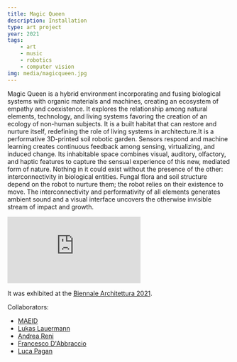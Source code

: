 ```yaml
---
title: Magic Queen
description: Installation
type: art project
year: 2021
tags:
    - art
    - music
    - robotics
    - computer vision
img: media/magicqueen.jpg
---
```

Magic Queen is a hybrid environment incorporating and fusing biological systems with organic materials and machines, creating an ecosystem of empathy and coexistence. It explores the relationship among natural elements, technology, and living systems favoring the creation of an ecology of non-human subjects. It is a built habitat that can restore and nurture itself, redefining the role of living systems in architecture.It is a performative 3D-printed soil robotic garden. Sensors respond and machine learning creates continuous feedback among sensing, virtualizing, and induced change. Its inhabitable space combines visual, auditory, olfactory, and haptic features to capture the sensual experience of this new, mediated form of nature. Nothing in it could exist without the presence of the other: interconnectivity in biological entities. Fungal flora and soil structure depend on the robot to nurture them; the robot relies on their existence to move. The interconnectivity and performativity of all elements generates ambient sound and a visual interface uncovers the otherwise invisible stream of impact and growth.

<div class="video-container">
    <iframe src="https://www.youtube.com/embed/xQReQhF4Gvc" class="video" title="YouTube video player" frameborder="0" allow="accelerometer; autoplay; clipboard-write; encrypted-media; gyroscope; picture-in-picture" allowfullscreen></iframe>
</div>

It was exhibited at the [Biennale Architettura 2021](https://www.labiennale.org/en/architecture/2021/among-diverse-beings/maeid-b%C3%BCro-f%C3%BCr-architektur-und-transmediale-kunst).

Collaborators:

- [MAEID](https://maeid.com/)
- [Lukas Lauermann](https://medienmanufaktur.com/musikerinnen/lukaslauermann-2/)
- [Andrea Reni](https://andreareni.com/)
- [Francesco D'Abbraccio](https://www.lorem.parts)
- [Luca Pagan](https://www.lucapagan.info/)

